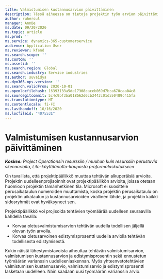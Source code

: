 ```yaml
---
title: Valmistumisen kustannusarvion päivittäminen
description: Tässä aiheessa on tietoja projektin työn arvion päivittämisestä.
author: ruhercul
manager: AnnBe
ms.date: 09/20/2020
ms.topic: article
ms.prod: ''
ms.service: dynamics-365-customerservice
audience: Application User
ms.reviewer: kfend
ms.search.scope: ''
ms.custom: ''
ms.assetid: ''
ms.search.region: Global
ms.search.industry: Service industries
ms.author: suvaidya
ms.dyn365.ops.version: ''
ms.search.validFrom: 2020-10-01
ms.openlocfilehash: 16393133a5de17308caceb069d7bca670caa04c8
ms.sourcegitcommit: 5c4c9bf3ba018562d6cb3443c01d550489c415fa
ms.translationtype: HT
ms.contentlocale: fi-FI
ms.lasthandoff: 10/16/2020
ms.locfileid: "4075531"
---
```

# <a name="update-estimate-at-completion"></a>Valmistumisen kustannusarvion päivittäminen

_**Koskee:** Project Operationsin resurssiin / muuhun kuin resurssiin perustuvia skenaarioita, Lite-käyttöönotto-kaupasta proformalaskutukseen_

On tavallista, että projektipäällikkö muuttaa tehtävän alkuperäisiä arvioita. Projektin uudelleenprojisoinnit ovat projektipäällikön arvioita, joissa otetaan huomioon projektin tämänhetkinen tila. Microsoft ei suosittele perusaikataulun numeroiden muuttamista, koska projektin perusaikataulu on projektin aikataulun ja kustannusarvioiden virallinen lähde, ja projektin kaikki sidosryhmät ovat hyväksyneet sen.

Projektipäällikkö voi projisoida tehtävien työmäärää uudelleen seuraavilla kahdella tavalla:

- Korvaa oletusvalmistumisarvion tehtävän uudella todellisen jäljellä olevan työn arvolla. 
- Korvaa oletusarvoinen edistymisprosentti uudella arviolla tehtävän todellisesta edistymisestä.

Kukin näistä lähestymistavoista aiheuttaa tehtävän valmistumisarvion, valmistumisen kustannusarvion ja edistymisprosentin sekä ennustetun työmäärän varianssin uudelleenlaskennan. Myös yhteenvetotehtävien valmistumisen kustannusarvio, valmistumisarvio ja edistymisprosentti lasketaan uudelleen. Näin saadaan uusi työmäärän varianssin arvio.
